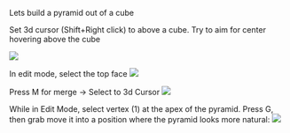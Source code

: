 
Lets build a pyramid out of a cube

Set 3d cursor (Shift+Right click) to above a cube. Try to aim for center hovering above the cube

![](https://i.imgur.com/zdqa7Wd.png)

In edit mode, select the top face
![](https://i.imgur.com/DtQpgTk.png)


Press M for merge -> Select to 3d Cursor
![](https://i.imgur.com/Tk2AxHh.png)


While in Edit Mode, select vertex (1) at the apex of the pyramid. Press G, then grab move it into a position where the pyramid looks more natural:
![](https://i.imgur.com/yzFKtV5.png)
